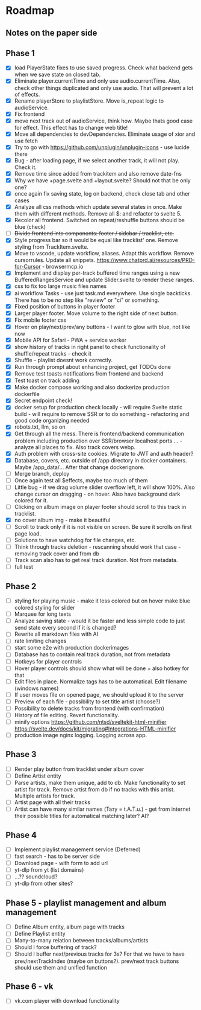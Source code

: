 # Roadmap

## Notes on the paper side

## Phase 1

- [x] load PlayerState fixes to use saved progress. Check what backend gets when we save state on closed tab.
- [x] Eliminate player.currentTime and only use audio.currentTime. Also, check other things duplicated and only use audio. That will prevent a lot of effects.
- [x] Rename playerStore to playlistStore. Move is_repeat logic to audioService.
- [x] Fix frontend
- [x] move next track out of audioService, think how. Maybe thats good case for effect. This effect has to change web title!
- [x] Move all dependencies to devDependencies. Eliminate usage of xior and use fetch
- [x] Try to go with https://github.com/unplugin/unplugin-icons - use lucide there
- [x] Bug - after loading page, if we select another track, it will not play. Check it.
- [x] Remove time since added from trackitem and also remove date-fns
- [x] Why we have +page.svelte and +layout.svelte? Should not that be only one?
- [x] once again fix saving state, log on backend, check close tab and other cases
- [x] Analyze all css methods which update several states in once. Make them with different methods. Remove all $: and refactor to svelte 5.
- [x] Recolor all frontend. Switched on repeat/reshuffle buttons should be blue (check)
- [ ] ~~Divide frontend into components: footer / sidebar / tracklist, etc.~~
- [x] Style progress bar so it would be equal like tracklist' one. Remove styling from TrackItem.svelte.
- [x] Move to vscode, update workflow, aliases. Adapt this workflow. Remove cursorrules. Update all snippets. https://www.chatprd.ai/resources/PRD-for-Cursor - browsermcp.io
- [x] Implement and display per-track buffered time ranges using a new BufferedRangesService and update Slider.svelte to render these ranges.
- [x] css to fix too large music files names
- [x] ai workflow Tasks - use just task.md everywhere. Use single backticks. There has to be no step like "review" or "ci" or something.
- [x] Fixed position of buttons in player footer
- [x] Larger player footer. Move volume to the right side of next button.
- [x] Fix mobile footer css
- [x] Hover on play/next/prev/any buttons - I want to glow with blue, not like now
- [x] Mobile API for Safari - PWA + service worker
- [x] show history of tracks in right panel to check functionality of shuffle/repeat tracks - check it
- [x] Shuffle - playlist doesnt work correctly.
- [x] Run through prompt about enhancing project, get TODOs done
- [x] Remove test toasts notifications from frontend and backend
- [x] Test toast on track adding
- [x] Make docker compose working and also dockerize production dockerfile
- [x] Secret endpoint check!
- [x] docker setup for production check locally - will require Svelte static build - will require to remove SSR or to do something - refactoring and good code organizing needed
- [x] robots.txt, llm, so on
- [x] Get through all the mess. There is frontend/backend communication problem including production over SSR/browser localhost ports ... - analyze all places to fix. Also track covers webp.
- [x] Auth problem with cross-site cookies. Migrate to JWT and auth header?
- [x] Database, covers, etc. outside of /app directory in docker containers. Maybe /app_data/... After that change dockerignore.
- [ ] Merge branch, deploy
- [ ] Once again test all $effects, maybe too much of them
- [ ] Little bug - if we drag volume slider overflow left, it will show 100%. Also change cursor on dragging - on hover. Also have background dark colored for it.
- [ ] Clicking on album image on player footer should scroll to this track in tracklist.
- [x] no cover album img - make it beautiful
- [ ] Scroll to track only if it is not visible on screen. Be sure it scrolls on first page load.
- [ ] Solutions to have watchdog for file changes, etc.
- [ ] Think through tracks deletion - rescanning should work that case - removing track cover and from db
- [ ] Track scan also has to get real track duration. Not from metadata.
- [ ] full test

## Phase 2

- [ ] styling for playing music - make it less colored but on hover make blue colored styling for slider
- [ ] Marquee for long texts
- [ ] Analyze saving state - would it be faster and less simple code to just send state every second if it is changed?
- [ ] Rewrite all markdown files with AI
- [ ] rate limiting changes
- [ ] start some e2e with production dockerimages
- [ ] Database has to contain real track duration, not from metadata
- [ ] Hotkeys for player controls
- [ ] Hover player controls should show what will be done + also hotkey for that
- [ ] Edit files in place. Normalize tags has to be automatical. Edit filename (windows names)
- [ ] If user moves file on opened page, we should upload it to the server
- [ ] Preview of each file - possibility to set title artist (choose?)
- [ ] Possibility to delete tracks from frontend (with confirmation)
- [ ] History of file editing. Revert functionality.
- [ ] minify options https://github.com/ntsd/sveltekit-html-minifier https://svelte.dev/docs/kit/migrating#Integrations-HTML-minifier
- [ ] production image nginx logging. Logging across app.

## Phase 3

- [ ] Render play button from tracklist under album cover
- [ ] Define Artist entity
- [ ] Parse artists, make them unique, add to db. Make functionality to set artist for track. Remove artist from db if no tracks with this artist. Multiple artists for track.
- [ ] Artist page with all their tracks
- [ ] Artist can have many similar names (Тату = t.A.T.u.) - get from internet their possible titles for automatical matching later? AI?

## Phase 4

- [ ] Implement playlist management service (Deferred)
- [ ] fast search - has to be server side
- [ ] Download page - with form to add url
- [ ] yt-dlp from yt (list domains)
- [ ] ...?? soundcloud?
- [ ] yt-dlp from other sites?

## Phase 5 - playlist management and album management

- [ ] Define Album entity, album page with tracks
- [ ] Define Playlist entity
- [ ] Many-to-many relation between tracks/albums/artists
- [ ] Should I force buffering of track?
- [ ] Should I buffer next/previous tracks for 3s? For that we have to have prev/nextTrackIndex (maybe on buttons?). prev/next track buttons should use them and unified function

## Phase 6 - vk

- [ ] vk.com player with download functionality

